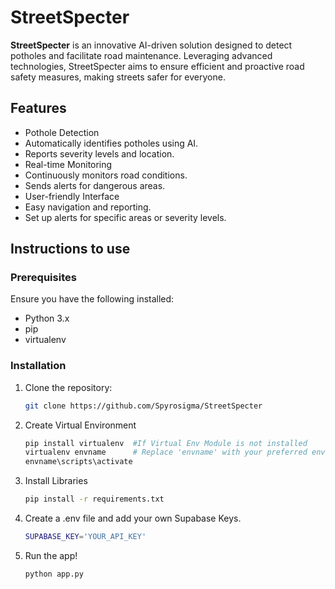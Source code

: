# StreetSpecter
__StreetSpecter__ is an innovative AI-driven solution designed to detect potholes and facilitate road maintenance. Leveraging advanced technologies, StreetSpecter aims to ensure efficient and proactive road safety measures, making streets safer for everyone.

## Features
* Pothole Detection
* Automatically identifies potholes using AI.
* Reports severity levels and location.
* Real-time Monitoring
* Continuously monitors road conditions.
* Sends alerts for dangerous areas.
* User-friendly Interface
* Easy navigation and reporting.
* Set up alerts for specific areas or severity levels.

## Instructions to use

### Prerequisites
Ensure you have the following installed:
* Python 3.x
* pip
* virtualenv

### Installation
1. Clone the repository:
    ```bash
    git clone https://github.com/Spyrosigma/StreetSpecter
    ```
2. Create Virtual Environment
    ```bash
    pip install virtualenv  #If Virtual Env Module is not installed
    virtualenv envname      # Replace 'envname' with your preferred environment name
    envname\scripts\activate
    ```
3. Install Libraries
    ```bash
    pip install -r requirements.txt
    ```
    
4. Create a .env file and add your own Supabase Keys. 
   ```bash
   SUPABASE_KEY='YOUR_API_KEY'
   ```

5. Run the app!
    ```bash
    python app.py
    ```
